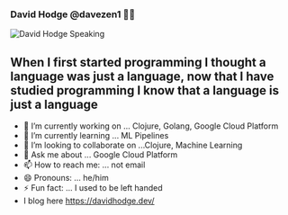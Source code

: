 ### David Hodge @davezen1 👋🏽 
![David Hodge Speaking](https://lh3.googleusercontent.com/pw/ACtC-3cuuNorumd8SzAMRXVxnCPlcyFtsaaQcjBGgqKr-RZBZ2IRDZTRLN21bAsKLV2v7ySkaqPmh2n4_4L3Dx8nCipCjxur8Uhr3fmeIaHywa2tnTchaax1e7-omY5qJmSYzpnsF9s5W-bPsfhoI3I4a1zx=w1920-h1080-no?authuser=0)
## When I first started programming I thought a language was just a language, now that I have studied programming I know that a language is just a language
- 🔭 I’m currently working on ... Clojure, Golang, Google Cloud Platform
- 🌱 I’m currently learning ... ML Pipelines 
- 👯 I’m looking to collaborate on ...Clojure, Machine Learning
- 💬 Ask me about ... Google Cloud Platform
- 📫 How to reach me: ... not email
- 😄 Pronouns: ... he/him
- ⚡ Fun fact: ... I used to be left handed
- I blog here https://davidhodge.dev/
